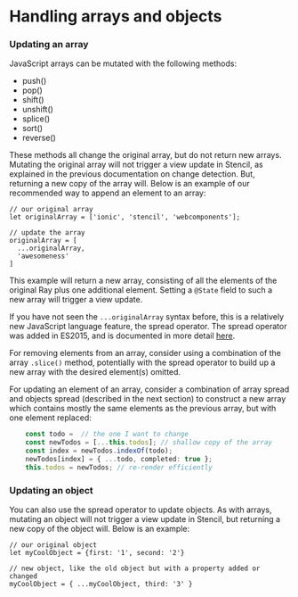 # Handling arrays and objects

### Updating an array

JavaScript arrays can be mutated with the following methods:

- push()
- pop()
- shift()
- unshift()
- splice()
- sort()
- reverse()

These methods all change the original array, but do not return new arrays.
Mutating the original array will not trigger a view update in Stencil, as
explained in the previous documentation on change detection. But, returning a
new copy of the array will. Below is an example of our recommended way to append
an element to an array:

```
// our original array
let originalArray = ['ionic', 'stencil', 'webcomponents'];

// update the array
originalArray = [
  ...originalArray,
  'awesomeness'
]
```

This example will return a new array, consisting of all the elements of the
original Ray plus one additional element. Setting a `@State` field to such a new
array will trigger a view update.

If you have not seen the `...originalArray` syntax before, this is a relatively new JavaScript language feature, the spread operator. The spread operator was added in ES2015, and is documented in more detail [here](https://developer.mozilla.org/en-US/docs/Web/JavaScript/Reference/Operators/Spread_operator).

For removing elements from an array, consider using a combination of the array
`.slice()` method, potentially with the spread operator to build up a new array
with the desired element(s) omitted.

For updating an element of an array, consider a combination of array spread and
objects spread (described in the next section) to construct a new array which
contains mostly the same elements as the previous array, but with one element
replaced:

```typescript
    const todo =  // the one I want to change
    const newTodos = [...this.todos]; // shallow copy of the array
    const index = newTodos.indexOf(todo);
    newTodos[index] = { ...todo, completed: true };
    this.todos = newTodos; // re-render efficiently
```

### Updating an object

You can also use the spread operator to update objects. As with arrays, mutating an object will not trigger a view update in Stencil, but returning a new copy of the object will. Below is an example:

```
// our original object
let myCoolObject = {first: '1', second: '2'}

// new object, like the old object but with a property added or changed
myCoolObject = { ...myCoolObject, third: '3' }

```

